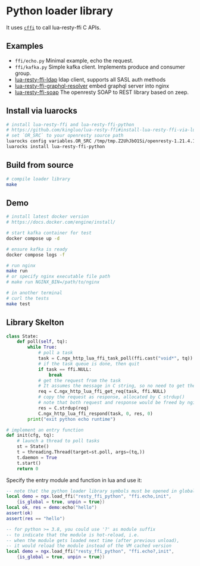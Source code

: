 # Python loader library

It uses [`cffi`](https://cffi.readthedocs.io/) to call lua-resty-ffi C APIs.

## Examples

* `ffi/echo.py` Minimal example, echo the request.
* `ffi/kafka.py` Simple kafka client. Implements produce and consumer group.
* [lua-resty-ffi-ldap](https://github.com/kingluo/lua-resty-ffi-ldap) ldap client, supports all SASL auth methods
* [lua-resty-ffi-graphql-resolver](https://github.com/kingluo/lua-resty-ffi-graphql-resolver) embed graphql server into nginx
* [lua-resty-ffi-soap](https://github.com/kingluo/lua-resty-ffi-soap) The openresty SOAP to REST library based on zeep.

## Install via luarocks

```bash
# install lua-resty-ffi and lua-resty-ffi-python
# https://github.com/kingluo/lua-resty-ffi#install-lua-resty-ffi-via-luarocks
# set `OR_SRC` to your openresty source path
luarocks config variables.OR_SRC /tmp/tmp.Z2UhJbO1Si/openresty-1.21.4.1
luarocks install lua-resty-ffi-python
```

## Build from source

```bash
# compile loader library
make
```

## Demo

```bash
# install latest docker version
# https://docs.docker.com/engine/install/

# start kafka container for test
docker compose up -d

# ensure kafka is ready
docker compose logs -f

# run nginx
make run
# or specify nginx executable file path
# make run NGINX_BIN=/path/to/nginx

# in another terminal
# curl the tests
make test
```

## Library Skelton

```python
class State:
    def poll(self, tq):
        while True:
            # poll a task
            task = C.ngx_http_lua_ffi_task_poll(ffi.cast("void*", tq))
            # if the task queue is done, then quit
            if task == ffi.NULL:
                break
            # get the request from the task
            # It assumes the message in C string, so no need to get the request length
            req = C.ngx_http_lua_ffi_get_req(task, ffi.NULL)
            # copy the request as response, allocated by C strdup()
            # note that both request and response would be freed by nginx
            res = C.strdup(req)
            C.ngx_http_lua_ffi_respond(task, 0, res, 0)
        print("exit python echo runtime")

# implement an entry function
def init(cfg, tq):
    # launch a thread to poll tasks
    st = State()
    t = threading.Thread(target=st.poll, args=(tq,))
    t.daemon = True
    t.start()
    return 0
```

Specify the entry module and function in lua and use it:

```lua
-- note that the python loader library symbols must be opened in global
local demo = ngx.load_ffi("resty_ffi_python", "ffi.echo,init",
    {is_global = true, unpin = true})
local ok, res = demo:echo("hello")
assert(ok)
assert(res == "hello")

-- for python >= 3.8, you could use '?' as module suffix
-- to indicate that the module is hot-reload, i.e.
-- when the module gets loaded next time (after previous unload),
-- it would reload the module instead of the VM cached version
local demo = ngx.load_ffi("resty_ffi_python", "ffi.echo?,init",
    {is_global = true, unpin = true})
```
